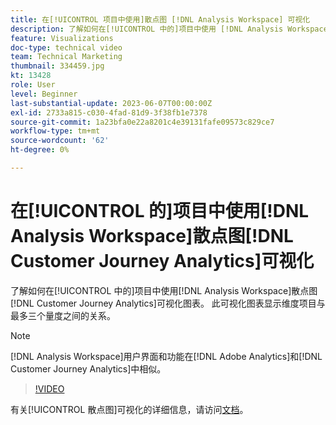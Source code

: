 ```yaml
---
title: 在[!UICONTROL 项目中使用]散点图 [!DNL Analysis Workspace] 可视化
description: 了解如何在[!UICONTROL 中的]项目中使用 [!DNL Analysis Workspace] 散点图 [!DNL Customer Journey Analytics]可视化图表。
feature: Visualizations
doc-type: technical video
team: Technical Marketing
thumbnail: 334459.jpg
kt: 13428
role: User
level: Beginner
last-substantial-update: 2023-06-07T00:00:00Z
exl-id: 2733a815-c030-4fad-81d9-3f38fb1e7378
source-git-commit: 1a23bfa0e22a8201c4e39131fafe09573c829ce7
workflow-type: tm+mt
source-wordcount: '62'
ht-degree: 0%

---
```


# 在[!UICONTROL 的]项目中使用[!DNL Analysis Workspace]散点图[!DNL Customer Journey Analytics]可视化

了解如何在[!UICONTROL 中的]项目中使用[!DNL Analysis Workspace]散点图[!DNL Customer Journey Analytics]可视化图表。 此可视化图表显示维度项目与最多三个量度之间的关系。

>[!NOTE]
>
>[!DNL Analysis Workspace]用户界面和功能在[!DNL Adobe Analytics]和[!DNL Customer Journey Analytics]中相似。

>[!VIDEO](https://video.tv.adobe.com/v/334459/?quality=12&learn=on)

有关[!UICONTROL 散点图]可视化的详细信息，请访问[文档](https://experienceleague.adobe.com/docs/analytics-platform/using/cja-workspace/visualizations/scatterplot.html)。

